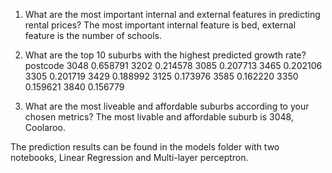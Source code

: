 1. What are the most important internal and external features in predicting rental prices? 
    The most important internal feature is bed, external feature is the number of schools.

2. What are the top 10 suburbs with the highest predicted growth rate?
    postcode
    3048    0.658791
    3202    0.214578
    3085    0.207713
    3465    0.202106
    3305    0.201719
    3429    0.188992
    3125    0.173976
    3585    0.162220
    3350    0.159621
    3840    0.156779

3. What are the most liveable and affordable suburbs according to your chosen metrics?
    The most livable and affordable suburb is 3048, Coolaroo.

The prediction results can be found in the models folder with two notebooks, Linear Regression and Multi-layer perceptron.
